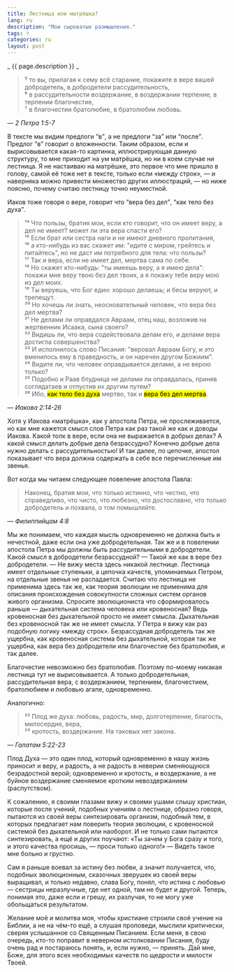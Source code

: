 ```yaml
---
title: Лестница или матрёшка?
lang: ru
description: "Мои сыроватые размышления."
tags: ☦
categories: ru
layout: post
---
```


_ {{ page.description }} _

> ⁵ то вы, прилагая к сему всё старание, покажите в вере вашей добродетель, в добродетели рассудительность,  
> ⁶ в рассудительности воздержание, в воздержании терпение, в терпении благочестие,  
> ⁷ в благочестии братолюбие, в братолюбии любовь.

— <cite>2&nbsp;Петра&nbsp;1:5-7</cite>

В тексте мы видим предлоги <q>в</q>, а не предлоги <q>за</q> или <q>после</q>. Предлог <q>в</q> говорит о вложенности.
Таким образом, если и вырисовывается какая-то картинка, иллюстрирующая данную структуру, то мне приходит на ум матрёшка, но
ни в коем случае ни лестница. Я не настаиваю на матрёшке, это первое что мне пришло в голову, самой её тоже нет в тексте,
только если «между строк», — и наверняка можно привести множество других иллюстраций, — но ниже поясню, почему считаю лестницу точно неуместной.

Иаков тоже говоря о вере, говорит что <q>вера без дел</q>, <q>как тело без духа</q>.

> ¹⁴ Что пользы, братия мои, если кто говорит, что он имеет веру, а дел не имеет? может ли эта вера спасти его?  
> ¹⁵ Если брат или сестра наги и не имеют дневного пропитания,  
> ¹⁶ а кто-нибудь из вас скажет им: "идите с миром, грейтесь и питайтесь", но не даст им потребного для тела: что пользы?  
> ¹⁷ Так и вера, если не имеет дел, мертва сама по себе.  
> ¹⁸ Но скажет кто-нибудь: "ты имеешь веру, а я имею дела": покажи мне веру твою без дел твоих, а я покажу тебе веру мою из дел моих.  
> ¹⁹ Ты веруешь, что Бог един: хорошо делаешь; и бесы веруют, и трепещут.  
> ²⁰ Но хочешь ли знать, неосновательный человек, что вера без дел мертва?  
> ²¹ Не делами ли оправдался Авраам, отец наш, возложив на жертвенник Исаака, сына своего?  
> ²² Видишь ли, что вера содействовала делам его, и делами вера достигла совершенства?  
> ²³ И исполнилось слово Писания: "веровал Авраам Богу, и это вменилось ему в праведность, и он наречен другом Божиим".  
> ²⁴ Видите ли, что человек оправдывается делами, а не верою только?  
> ²⁵ Подобно и Раав блудница не делами ли оправдалась, приняв соглядатаев и отпустив их другим путем?  
> ²⁶ Ибо, <mark>как тело без духа</mark> мертво, так и <mark>вера без дел мертва</mark>.

— <cite>Иакова&nbsp;2:14-26</cite>

Хотя у Иакова «матрёшка», как у апостола Петра, не прослеживается, но как мне кажется смысл слов Петра как раз такой же как и доводы Иакова.
Какой толк в вере, если она не выражается в добрых делах? А какой смысл делать добрые дела безрассудно? Конечно добрые дела
нужно делать с рассудительностью! И так далее, по цепочке, апостол показывает что вера должна содержать в себе все перечисленные им звенья.

Вот когда мы читаем следующее повеление апостола Павла:

> Наконец, братия мои, что только истинно, что честно, что справедливо, что чисто, что любезно, что достославно, что только добродетель и похвала, о том помышляйте.

— <cite>Филиппийцам&nbsp;4:8</cite>

Мы же понимаем, что каждая мысль одновременно не должна быть и нечестной, даже если она уже добродетельная. Так же и в повелении
апостола Петра мы должны быть рассудительными в добродетели. Какой смысл в добродетели безрассудной? — Такой же как в вере без добродетели. — Не вижу места здесь никакой лестнице. Лестница имеет отдельные ступеньки, а цепочка качеств, упоминаемых Петром, на отдельные звенья не распадается.
Считаю что лестница не применима здесь так же, как теория эволюции не применима для описания происхождения совокупности сложных систем органов живого организма.
Спросите эволюциониста что сформировалось раньше — дыхательная система человека или кровеносная? Ведь кровеносная без дыхательной просто не имеет смысла.
Дыхательная без кровеносной так же не имеет смысла. У Петра я вижу как раз подобную логику «между строк». Безрассудная добродетель так же
ущербна, как кровеносная система без дыхательной, которая так же ущербна, как вера без добродетели или благочестие без братолюбия,
и так далее.

Благочестие невозможно без братолюбия. Поэтому по-моему никакая лестница тут не вырисовывается. А только добродетельная,
рассудительная вера, с воздержанием, терпением, благочестием, братолюбием и любовью агапе, одновременно.

Аналогично:

> ²² Плод же духа: любовь, радость, мир, долготерпение, благость, милосердие, вера,  
> ²³ кротость, воздержание. На таковых нет закона.

— <cite>Галатам&nbsp;5:22-23</cite>

Плод Духа — это один плод, который одновременно в нашу жизнь приносит и веру, и радость, а не радость в неверии сменяющуюся
безрадостной верой; одновременно и кротость, и воздержание, а не буйное воздержание сменяемое кротким невоздержанием (распутством).

К сожалению, я своими глазами вижу и своими ушами слышу христиан, которые после учений, подобных учениям о лестнице, образно говоря,
пытаются из своей веры синтезировать организм, подобный тем, в которых предлагает нам поверить теория эволюции, с кровеносной
системой без дыхательной или наоборот. И не только сами пытаются синтезировать, а ещё и других поучают: «Ты зачем у Бога сразу и того,
и этого качества просишь, — проси только одного!» — Видеть такое мне больно и грустно.

Сам я раньше воевал за истину без любви, а значит получается, что, подобных эволюционным, сказочных зверушек из своей веры выращивал, и только недавно, слава Богу, понял, что истина с любовью — сестрицы неразлучные, где нет одной, там не будет и другой. Теперь, понимая это, даже если и грешу, их разлучая, то не могу уже обольщаться результатом.

Желание моё и молитва моя, чтобы христиане строили своё учение на Библии, а не на чём-то ещё, а слушая проповеди, мыслили критически,
сверяя услышанное со Священным Писанием. Если меня, в свою очередь, кто-то поправит в неверном истолковании Писания, буду очень рад и
постараюсь понять, и, если нужно, — принять. Дай мне, Боже, для этого всех необходимых качеств по щедрости и милости Твоей.
